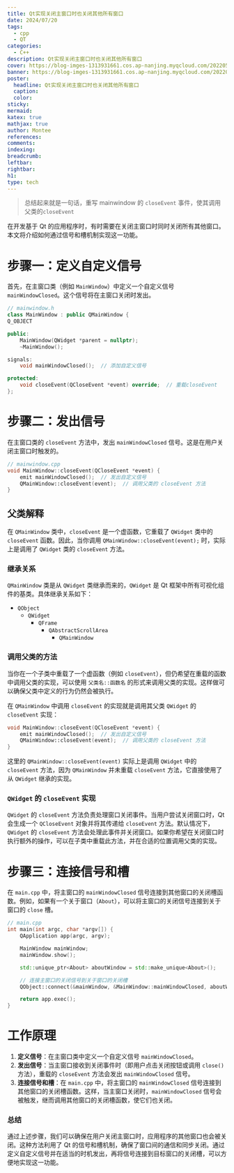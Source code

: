 ```yaml
---
title: Qt实现关闭主窗口时也关闭其他所有窗口
date: 2024/07/20
tags:
  - cpp
  - QT
categories:
  - C++
description: Qt实现关闭主窗口时也关闭其他所有窗口
cover: https://blog-imges-1313931661.cos.ap-nanjing.myqcloud.com/20220530203948_dd1b1.gif
banner: https://blog-imges-1313931661.cos.ap-nanjing.myqcloud.com/20220530203948_dd1b1.gif
poster:
  headline: Qt实现关闭主窗口时也关闭其他所有窗口
  caption: 
  color: 
sticky: 
mermaid: 
katex: true
mathjax: true
author: Montee
references: 
comments: 
indexing: 
breadcrumb: 
leftbar: 
rightbar: 
h1: 
type: tech
---
```


> 总结起来就是一句话，重写 mainwindow 的 `closeEvent` 事件，使其调用父类的`closeEvent`


在开发基于 Qt 的应用程序时，有时需要在关闭主窗口时同时关闭所有其他窗口。本文将介绍如何通过信号和槽机制实现这一功能。

# 步骤一：定义自定义信号

首先，在主窗口类（例如 `MainWindow`）中定义一个自定义信号 `mainWindowClosed`。这个信号将在主窗口关闭时发出。

```cpp
// mainwindow.h
class MainWindow : public QMainWindow {
Q_OBJECT

public:
    MainWindow(QWidget *parent = nullptr);
    ~MainWindow();

signals:
    void mainWindowClosed();  // 添加自定义信号

protected:
    void closeEvent(QCloseEvent *event) override;  // 重载closeEvent
};
```

# 步骤二：发出信号

在主窗口类的 `closeEvent` 方法中，发出 `mainWindowClosed` 信号。这是在用户关闭主窗口时触发的。

```cpp
// mainwindow.cpp
void MainWindow::closeEvent(QCloseEvent *event) {
    emit mainWindowClosed();  // 发出自定义信号
    QMainWindow::closeEvent(event);  // 调用父类的 closeEvent 方法
}
```

## 父类解释

在 `QMainWindow` 类中，`closeEvent` 是一个虚函数，它重载了 `QWidget` 类中的 `closeEvent` 函数。因此，当你调用 `QMainWindow::closeEvent(event);` 时，实际上是调用了 `QWidget` 类的 `closeEvent` 方法。

### 继承关系

`QMainWindow` 类是从 `QWidget` 类继承而来的，`QWidget` 是 Qt 框架中所有可视化组件的基类。具体继承关系如下：

- `QObject`
  - `QWidget`
    - `QFrame`
      - `QAbstractScrollArea`
        - `QMainWindow`

### 调用父类的方法

当你在一个子类中重载了一个虚函数（例如 `closeEvent`），但仍希望在重载的函数中调用父类的实现，可以使用 `父类名::函数名` 的形式来调用父类的实现。这样做可以确保父类中定义的行为仍然会被执行。

在 `QMainWindow` 中调用 `closeEvent` 的实现就是调用其父类 `QWidget` 的 `closeEvent` 实现：

```cpp
void MainWindow::closeEvent(QCloseEvent *event) {
    emit mainWindowClosed();  // 发出自定义信号
    QMainWindow::closeEvent(event);  // 调用父类的 closeEvent 方法
}
```

这里的 `QMainWindow::closeEvent(event)` 实际上是调用 `QWidget` 中的 `closeEvent` 方法，因为 `QMainWindow` 并未重载 `closeEvent` 方法，它直接使用了从 `QWidget` 继承的实现。

### `QWidget` 的 `closeEvent` 实现

`QWidget` 的 `closeEvent` 方法负责处理窗口关闭事件。当用户尝试关闭窗口时，Qt 会生成一个 `QCloseEvent` 对象并将其传递给 `closeEvent` 方法。默认情况下，`QWidget` 的 `closeEvent` 方法会处理此事件并关闭窗口。如果你希望在关闭窗口时执行额外的操作，可以在子类中重载此方法，并在合适的位置调用父类的实现。


# 步骤三：连接信号和槽

在 `main.cpp` 中，将主窗口的 `mainWindowClosed` 信号连接到其他窗口的关闭槽函数。例如，如果有一个关于窗口（`About`），可以将主窗口的关闭信号连接到关于窗口的 `close` 槽。

```cpp
// main.cpp
int main(int argc, char *argv[]) {
    QApplication app(argc, argv);

    MainWindow mainWindow;
    mainWindow.show();

    std::unique_ptr<About> aboutWindow = std::make_unique<About>();

    // 连接主窗口的关闭信号到关于窗口的关闭槽
    QObject::connect(&mainWindow, &MainWindow::mainWindowClosed, aboutWindow.get(), &QWidget::close);

    return app.exec();
}
```

# 工作原理

1. **定义信号**：在主窗口类中定义一个自定义信号 `mainWindowClosed`。
2. **发出信号**：当主窗口接收到关闭事件时（即用户点击关闭按钮或调用 `close()` 方法），重载的 `closeEvent` 方法会发出 `mainWindowClosed` 信号。
3. **连接信号和槽**：在 `main.cpp` 中，将主窗口的 `mainWindowClosed` 信号连接到其他窗口的关闭槽函数。这样，当主窗口关闭时，`mainWindowClosed` 信号会被触发，继而调用其他窗口的关闭槽函数，使它们也关闭。

### 总结

通过上述步骤，我们可以确保在用户关闭主窗口时，应用程序的其他窗口也会被关闭。这种方法利用了 Qt 的信号和槽机制，确保了窗口间的通信和同步关闭。通过定义自定义信号并在适当的时机发出，再将信号连接到目标窗口的关闭槽，可以方便地实现这一功能。